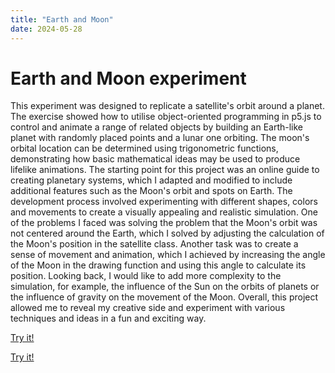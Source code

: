 ```yaml
---
title: "Earth and Moon"
date: 2024-05-28
---
```

# Earth and Moon experiment

This experiment was designed to replicate a satellite's orbit around a planet. The exercise showed how to utilise object-oriented programming in p5.js to control and animate a range of related objects by building an Earth-like planet with randomly placed points and a lunar one orbiting. The moon's orbital location can be determined using trigonometric functions, demonstrating how basic mathematical ideas may be used to produce lifelike animations. The starting point for this project was an online guide to creating planetary systems, which I adapted and modified to include additional features such as the Moon's orbit and spots on Earth. The development process involved experimenting with different shapes, colors and movements to create a visually appealing and realistic simulation. One of the problems I faced was solving the problem that the Moon's orbit was not centered around the Earth, which I solved by adjusting the calculation of the Moon's position in the satellite class. Another task was to create a sense of movement and animation, which I achieved by increasing the angle of the Moon in the drawing function and using this angle to calculate its position. Looking back, I would like to add more complexity to the simulation, for example, the influence of the Sun on the orbits of planets or the influence of gravity on the movement of the Moon. Overall, this project allowed me to reveal my creative side and experiment with various techniques and ideas in a fun and exciting way.

[Try it!](/skills-github-pages/Experiment55/Earth_and_Moon/index.html)


[Try it!](/skills-github-pages/Experiment66/Saturn/index.html)
